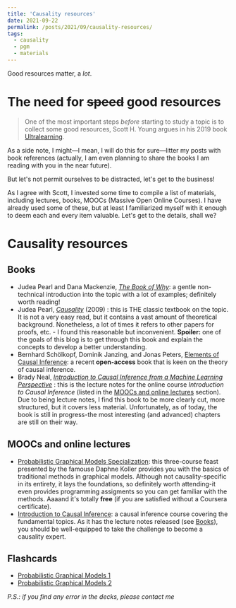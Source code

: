 ```yaml
---
title: 'Causality resources'
date: 2021-09-22
permalink: /posts/2021/09/causality-resources/
tags:
  - causality
  - pgm
  - materials
---
```


Good resources matter, a _lot_.

# The need for ~~speed~~ good resources

>One of the most important steps _before_ starting to study a topic is to collect some good resources, Scott H. Young argues in his 2019 book [Ultralearning](https://www.scotthyoung.com/blog/ultralearning/).


As a side note, I might—I mean, I will do this for sure—litter my posts with book references (actually, I am even planning to share the books I am reading with you in the near future).

But let's not permit ourselves to be distracted, let's get to the business!

As I agree with Scott, I invested some time to compile a list of materials, including lectures, books, MOOCs (Massive Open Online Courses). I have already used some of these, but at least I familiarized myself with it enough to deem each and every item valuable. Let's get to the details, shall we?

# Causality resources

## Books
- Judea Pearl and Dana Mackenzie, [_The Book of Why_](http://bayes.cs.ucla.edu/WHY/): a gentle non-technical introduction into the topic with a lot of examples; definitely worth reading!
- Judea Pearl, [_Causality_](http://bayes.cs.ucla.edu/BOOK-2K/) (2009) : this is THE classic textbook on the topic. It is not a very easy read, but it contains a vast amount of theoretical background. Nonetheless, a lot of times it refers to other papers for proofs, etc. - I found this reasonable but inconvenient. **Spoiler:** one of the goals of this blog is to get through this book and explain the concepts to develop a better understanding.
- Bernhard Schölkopf, Dominik Janzing, and Jonas Peters, [Elements of Causal Inference](https://library.oapen.org/bitstream/handle/20.500.12657/26040/11283.pdf?sequence=1&isAllowed=y): a recent **open-access** book that is keen on the theory of causal inference.
- Brady Neal, [_Introduction to Causal Inference from a Machine Learning Perspective_](https://www.bradyneal.com/Introduction_to_Causal_Inference-Dec17_2020-Neal.pdf) : this is the lecture notes for the online course _Introduction to Causal Inference_ (listed in the [MOOCs and online lectures](#moocs-and-online-lectures) section). Due to being lecture notes, I find this book to be more clearly cut, more structured, but it covers less material. Unfortunately, as of today, the book is still in progress-the most interesting (and advanced) chapters are still on their way.


## MOOCs and online lectures
- [Probabilistic Graphical Models Specialization](https://www.coursera.org/specializations/probabilistic-graphical-models): this three-course feast presented by the famouse Daphne Koller provides you with the basics of traditional methods in graphical models. Although not causality-specific in its entirety, it lays the foundations, so definitely worth attending-it even provides programming assigments so you can get familiar with the methods. Aaaand it's totally **free** (if you are satisfied without a Coursera certificate).
- [Introduction to Causal Inference](https://www.bradyneal.com/causal-inference-course): a causal inference course covering the fundamental topics. As it has the lecture notes released (see [Books](#books)), you should be well-equipped to take the challenge to become a causality expert.

## Flashcards
- [Probabilistic Graphical Models 1](https://ankiweb.net/shared/info/49117877)
- [Probabilistic Graphical Models 2](https://ankiweb.net/shared/info/1717392494)



*P.S.: if you find any error in the decks, please contact me*
